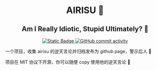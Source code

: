 <h1 align="center">AIRISU 🤔</h1>
<h2 align="center">Am I Really Idiotic, Stupid Ultimately? 🤔</h2>

<p align="center">
    <a href="https://airisu.cap1tal.top">
        <img alt="Static Badge" src="https://img.shields.io/badge/website-AIRISU-blue?style=for-the-badge">
    </a>
    <a href="https://github.com/eLecCap1taL/AIRISU/pulse">
        <img alt="GitHub commit activity" src="https://img.shields.io/github/commit-activity/m/eLecCap1taL/AIRISU?style=for-the-badge">
    </a>
</p>

一个项目，收集 airisu 的逆天言论并归档发布为 github page，警示后人 🤔

项目在 MIT 协议下开源，你可以随便 copy 使用他的逆天言论 🤔
